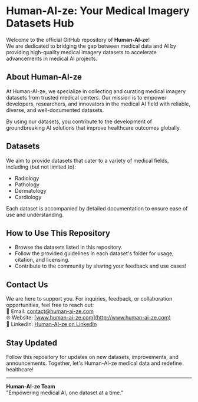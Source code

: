 # Human-AI-ze: Your Medical Imagery Datasets Hub 

Welcome to the official GitHub repository of **Human-AI-ze**!  
We are dedicated to bridging the gap between medical data and AI by providing high-quality medical imagery datasets to accelerate advancements in medical AI projects.

## About Human-AI-ze

At Human-AI-ze, we specialize in collecting and curating medical imagery datasets from trusted medical centers. Our mission is to empower developers, researchers, and innovators in the medical AI field with reliable, diverse, and well-documented datasets.

By using our datasets, you contribute to the development of groundbreaking AI solutions that improve healthcare outcomes globally.

## Datasets

We aim to provide datasets that cater to a variety of medical fields, including (but not limited to):
- Radiology
- Pathology
- Dermatology
- Cardiology  

Each dataset is accompanied by detailed documentation to ensure ease of use and understanding.

## How to Use This Repository

- Browse the datasets listed in this repository.
- Follow the provided guidelines in each dataset's folder for usage, citation, and licensing.
- Contribute to the community by sharing your feedback and use cases!

## Contact Us

We are here to support you. For inquiries, feedback, or collaboration opportunities, feel free to reach out:  
📧 Email: [contact@human-ai-ze.com](mailto:contact@human-ai-ze.com)  
🌐 Website: [www.human-ai-ze.com](http://www.human-ai-ze.com)  
🔗 LinkedIn: [Human-AI-ze on LinkedIn](https://ae.linkedin.com/company/humanai-ze)

## Stay Updated

Follow this repository for updates on new datasets, improvements, and announcements. Together, let's Human-AI-ze medical data and redefine healthcare!

---

**Human-AI-ze Team**  
"Empowering medical AI, one dataset at a time."

